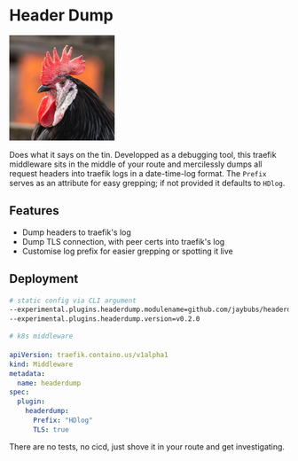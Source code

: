 # Header Dump

![Yea it's a stock photo...](/.assets/icon.png)

Does what it says on the tin. Developped as a debugging tool, this traefik middleware sits in the middle of your route and mercilessly dumps all request headers into traefik logs in a date-time-log format. The `Prefix` serves as an attribute for easy grepping; if not provided it defaults to `HDlog`.

## Features

- Dump headers to traefik's log
- Dump TLS connection, with peer certs into traefik's log
- Customise log prefix for easier grepping or spotting it live

## Deployment

```bash
# static config via CLI argument
--experimental.plugins.headerdump.modulename=github.com/jaybubs/headerdump
--experimental.plugins.headerdump.version=v0.2.0
```

```yaml
# k8s middleware

apiVersion: traefik.containo.us/v1alpha1
kind: Middleware
metadata:
  name: headerdump
spec:
  plugin:
    headerdump:
      Prefix: "HDlog"
      TLS: true
```

There are no tests, no cicd, just shove it in your route and get investigating.
